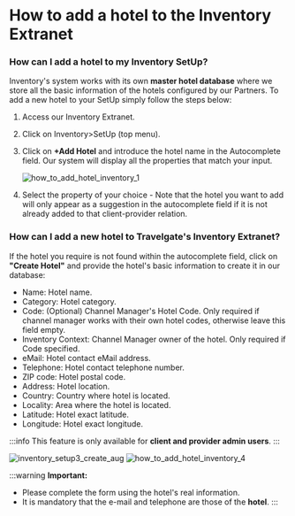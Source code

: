 ﻿---
sidebar_position: 2
---

# How to add a hotel to the Inventory Extranet

### How can I add a hotel to my Inventory SetUp?
Inventory's system works with its own **master hotel database** where we store all the basic information of the hotels configured by our Partners. To add a new hotel to your SetUp simply follow the steps below:

1. Access our Inventory Extranet.
2. Click on Inventory>SetUp (top menu).
3. Click on **+Add Hotel** and introduce the hotel name in the Autocomplete field. Our system will display all the properties that match your input.  

	![how_to_add_hotel_inventory_1](https://storage.travelgate.com/kbase/how_to_add_hotel_inventory_1.jpg)
4. Select the property of your choice - Note that the hotel you want to add will only appear as a suggestion in the autocomplete field if it is not already added to that client-provider relation.

### How can I add a new hotel to Travelgate's Inventory Extranet?

If the hotel you require is not found within the autocomplete field, click on **"Create Hotel"** and provide the hotel's basic information to create it in our database:

- Name: Hotel name.
- Category: Hotel category.
- Code: (Optional) Channel Manager's Hotel Code. Only required if channel manager works with their own hotel codes, otherwise leave this field empty.
- Inventory Context: Channel Manager owner of the hotel. Only required if Code specified.
- eMail: Hotel contact eMail address.
- Telephone: Hotel contact telephone number.
- ZIP code: Hotel postal code.
- Address: Hotel location.
- Country: Country where hotel is located.
- Locality: Area where the hotel is located.
- Latitude: Hotel exact latitude.
- Longitude: Hotel exact longitude.

:::info
This feature is only available for **client and provider admin users**.
:::

![inventory_setup3_create_aug](https://storage.travelgate.com/kbase/inventory_setup3_create_aug.jpg)
![how_to_add_hotel_inventory_4](https://storage.travelgate.com/kbase/how_to_add_hotel_inventory_4.jpg)

:::warning **Important:**

- Please complete the form using the hotel's real information.
- It is mandatory that the e-mail and telephone are those of the **hotel**.
:::
